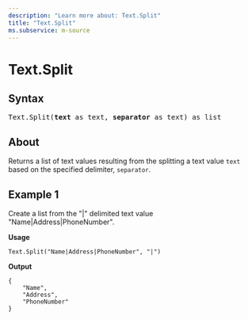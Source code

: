 ```yaml
---
description: "Learn more about: Text.Split"
title: "Text.Split"
ms.subservice: m-source
---
```

# Text.Split

## Syntax

<pre>
Text.Split(<b>text</b> as text, <b>separator</b> as text) as list
</pre>
  
## About

Returns a list of text values resulting from the splitting a text value `text` based on the specified delimiter, `separator`.

## Example 1

Create a list from the "|" delimited text value "Name|Address|PhoneNumber".

**Usage**

```powerquery-m
Text.Split("Name|Address|PhoneNumber", "|")
```

**Output**

```powerquery-m
{
    "Name",
    "Address",
    "PhoneNumber"
}
```
